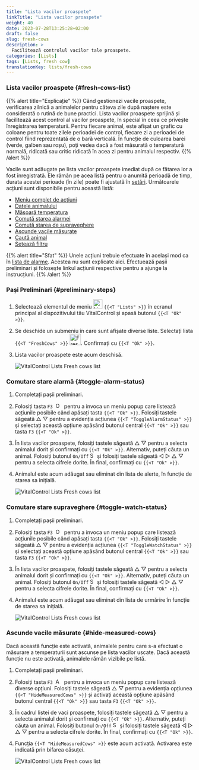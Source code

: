 ```yaml
---
title: "Lista vacilor proaspete"
linkTitle: "Lista vacilor proaspete"
weight: 40
date: 2023-07-28T13:25:28+02:00
draft: false
slug: fresh-cows
description: >
  Facilitează controlul vacilor tale proaspete.
categories: [Lists]
tags: [Lists, fresh cow]
translationKey: lists/fresh-cows
---
```

### Lista vacilor proaspete {#fresh-cows-list}

{{% alert title="Explicație" %}}
Când gestionezi vacile proaspete, verificarea zilnică a animalelor pentru câteva zile după naștere este considerată o rutină de bune practici. Lista vacilor proaspete sprijină și facilitează acest control al vacilor proaspete, în special în ceea ce privește înregistrarea temperaturii. Pentru fiecare animal, este afișat un grafic cu coloane pentru toate zilele perioadei de control, fiecare zi a perioadei de control fiind reprezentată de o bară verticală. În funcție de culoarea barei (verde, galben sau roșu), poți vedea dacă a fost măsurată o temperatură normală, ridicată sau critic ridicată în acea zi pentru animalul respectiv.
{{% /alert %}}

Vacile sunt adăugate pe lista vacilor proaspete imediat după ce fătarea lor a fost înregistrată. Ele rămân pe acea listă pentru o anumită perioadă de timp, durata acestei perioade (în zile) poate fi ajustată în [setări](../../settings/data-acquisition/#control-period-of-fresh-cows).
Următoarele acțiuni sunt disponibile pentru această listă:

- [Meniu complet de acțiuni](../alarm/#full-action-menu)
- [Datele animalului](../alarm/#animal-data)
- [Măsoară temperatura](../alarm/#take-temperature)
- [Comută starea alarmei](#toggle-alarm-status)
- [Comută starea de supraveghere](#toggle-watch-status)
- [Ascunde vacile măsurate](#hide-measured-cows)
- [Caută animal](../alarm/#search-animal)
- [Setează filtru](../alarm/#set-filter)

{{% alert title="Sfat" %}}
Unele acțiuni trebuie efectuate în același mod ca în [lista de alarme](../alarm). Acestea nu sunt explicate aici. Efectuează pașii preliminari și folosește linkul acțiunii respective pentru a ajunge la instrucțiuni.
{{% /alert %}}

### Pași Preliminari {#preliminary-steps}

1. Selectează elementul de meniu <img src="/icons/main/lists.svg" width="25" align="bottom" alt="Lists" /> `{{<T "Lists" >}}` în ecranul principal al dispozitivului tău VitalControl și apasă butonul `{{<T "Ok" >}}`.

2. Se deschide un submeniu în care sunt afișate diverse liste. Selectați lista `{{<T "FreshCows" >}}` <img src="/icons/lists/freshcows.svg" width="30" align="bottom" alt="Fresh-cows" />. Confirmați cu `{{<T "Ok" >}}`.

3. Lista vacilor proaspete este acum deschisă.

   ![VitalControl Lists Fresh cows list](../images/firststeps4.png "Fresh cow list")

### Comutare stare alarmă {#toggle-alarm-status}

1. Completați pașii preliminari.

2. Folosiți tasta `F3` &nbsp;<img src="/icons/footer/open-popup.svg" width="15" align="bottom" alt="Open popup" />&nbsp; pentru a invoca un meniu popup care listează acțiunile posibile când apăsați tasta `{{<T "Ok" >}}`. Folosiți tastele săgeată △ ▽ pentru a evidenția acțiunea `{{<T "ToggleAlarmStatus" >}}` și selectați această opțiune apăsând butonul central `{{<T "Ok" >}}` sau tasta `F3` `{{<T "Ok" >}}`.

3. În lista vacilor proaspete, folosiți tastele săgeată △ ▽ pentru a selecta animalul dorit și confirmați cu `{{<T "Ok" >}}`. Alternativ, puteți căuta un animal. Folosiți butonul `On/Off` <img src="/icons/footer/search.svg" width="15" align="bottom" alt="Search" /> și folosiți tastele săgeată ◁ ▷ △ ▽ pentru a selecta cifrele dorite. În final, confirmați cu `{{<T "Ok" >}}`.

4. Animalul este acum adăugat sau eliminat din lista de alerte, în funcție de starea sa inițială.

   ![VitalControl Lists Fresh cows list](../images/togglealarmstatus.png "Toggle alarm status")

### Comutare stare supraveghere {#toggle-watch-status}

1. Completați pașii preliminari.

2. Folosiți tasta `F3` &nbsp;<img src="/icons/footer/open-popup.svg" width="15" align="bottom" alt="Open popup" />&nbsp; pentru a invoca un meniu popup care listează acțiunile posibile când apăsați tasta `{{<T "Ok" >}}`. Folosiți tastele săgeată △ ▽ pentru a evidenția acțiunea `{{<T "ToggleWatchStatus" >}}` și selectați această opțiune apăsând butonul central `{{<T "Ok" >}}` sau tasta `F3` `{{<T "Ok" >}}`.

3. În lista vacilor proaspete, folosiți tastele săgeată △ ▽ pentru a selecta animalul dorit și confirmați cu `{{<T "Ok" >}}`. Alternativ, puteți căuta un animal. Folosiți butonul `On/Off` <img src="/icons/footer/search.svg" width="15" align="bottom" alt="Search" /> și folosiți tastele săgeată ◁ ▷ △ ▽ pentru a selecta cifrele dorite. În final, confirmați cu `{{<T "Ok" >}}`.

4. Animalul este acum adăugat sau eliminat din lista de urmărire în funcție de starea sa inițială.

   ![VitalControl Lists Fresh cows list](../images/togglewatchstatus.png "Toggle watch status")

### Ascunde vacile măsurate {#hide-measured-cows}

Dacă această funcție este activată, animalele pentru care s-a efectuat o măsurare a temperaturii sunt ascunse pe lista vacilor uscate. Dacă această funcție nu este activată, animalele rămân vizibile pe listă.

1. Completați pașii preliminari.

2. Folosiți tasta `F3` &nbsp;<img src="/icons/footer/open-popup.svg" width="15" align="bottom" alt="Actions" />&nbsp; pentru a invoca un meniu popup care listează diverse opțiuni. Folosiți tastele săgeată △ ▽ pentru a evidenția opțiunea `{{<T "HideMeasuredCows" >}}` și activați această opțiune apăsând butonul central `{{<T "Ok" >}}` sau tasta `F3` `{{<T "Ok" >}}`.

3. În cadrul listei de vaci proaspete, folosiți tastele săgeată △ ▽ pentru a selecta animalul dorit și confirmați cu `{{<T "Ok" >}}`. Alternativ, puteți căuta un animal. Folosiți butonul `On/Off` <img src="/icons/footer/search.svg" width="15" align="bottom" alt="Search" /> și folosiți tastele săgeată ◁ ▷ △ ▽ pentru a selecta cifrele dorite. În final, confirmați cu `{{<T "Ok" >}}`.

4. Funcția `{{<T "HideMeasuredCows" >}}` este acum activată. Activarea este indicată prin bifarea căsuței.

   ![VitalControl Lists Fresh cows list](../images/hidemeasuredcows.png "Hide measured cows")
